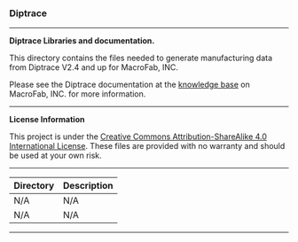 ### Diptrace
***
**Diptrace Libraries and documentation.**

This directory contains the files needed to generate manufacturing data from Diptrace V2.4 and up for MacroFab, INC.

Please see the Diptrace documentation at the [knowledge base](https://beta.macrofab.net/help/k35cyk) on MacroFab, INC. for more information. 

***
**License Information**

This project is under the [Creative Commons Attribution-ShareAlike 4.0 International License](LICENSE.md). These files are provided with no warranty and should be used at your own risk. 

***
| Directory | Description |
|---|---|
| N/A | N/A | 
| N/A | N/A |


***